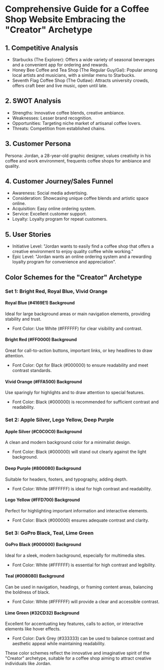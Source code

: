 # Comprehensive Guide for a Coffee Shop Website Embracing the "Creator" Archetype
## 1. Competitive Analysis

- Starbucks (The Explorer): Offers a wide variety of seasonal beverages and a convenient app for ordering and rewards​​.
- Honey Bee Coffee and Tea Shop (The Regular Guy/Gal): Popular among local artists and musicians, with a similar menu to Starbucks​​.
- Seventh Flag Coffee Shop (The Outlaw): Attracts university crowds, offers craft beer and live music, open until late​​.

## 2. SWOT Analysis

- Strengths: Innovative coffee blends, creative ambiance.
- Weaknesses: Lesser brand recognition.
- Opportunities: Targeting niche market of artisanal coffee lovers.
- Threats: Competition from established chains​​.

## 3. Customer Persona

Persona: Jordan, a 28-year-old graphic designer, values creativity in his coffee and work environment, frequents coffee shops for ambiance and quality​​.

## 4. Customer Journey/Sales Funnel

- Awareness: Social media advertising.
- Consideration: Showcasing unique coffee blends and artistic space online.
- Acquisition: Easy online ordering system.
- Service: Excellent customer support.
- Loyalty: Loyalty program for repeat customers​.

## 5. User Stories

- Initiative Level: "Jordan wants to easily find a coffee shop that offers a creative environment to enjoy quality coffee while working."
- Epic Level: "Jordan wants an online ordering system and a rewarding loyalty program for convenience and appreciation".​

## Color Schemes for the "Creator" Archetype

### Set 1: Bright Red, Royal Blue, Vivid Orange

#### Royal Blue (#4169E1) Background
Ideal for large background areas or main navigation elements, providing stability and trust.
- Font Color: Use White (#FFFFFF) for clear visibility and contrast.

#### Bright Red (#FF0000) Background
Great for call-to-action buttons, important links, or key headlines to draw attention.
- Font Color: Opt for Black (#000000) to ensure readability and meet contrast standards.

#### Vivid Orange (#FFA500) Background
Use sparingly for highlights and to draw attention to special features.
- Font Color: Black (#000000) is recommended for sufficient contrast and readability.

### Set 2: Apple Silver, Lego Yellow, Deep Purple

#### Apple Silver (#C0C0C0) Background
A clean and modern background color for a minimalist design.
- Font Color: Black (#000000) will stand out clearly against the light background.

#### Deep Purple (#800080) Background
Suitable for headers, footers, and typography, adding depth.
- Font Color: White (#FFFFFF) is ideal for high contrast and readability.

#### Lego Yellow (#FFD700) Background
Perfect for highlighting important information and interactive elements.
- Font Color: Black (#000000) ensures adequate contrast and clarity.

### Set 3: GoPro Black, Teal, Lime Green

#### GoPro Black (#000000) Background
Ideal for a sleek, modern background, especially for multimedia sites.
- Font Color: White (#FFFFFF) is essential for high contrast and legibility.

#### Teal (#008080) Background
Can be used in navigation, headings, or framing content areas, balancing the boldness of black.
- Font Color: White (#FFFFFF) will provide a clear and accessible contrast.

#### Lime Green (#32CD32) Background
Excellent for accentuating key features, calls to action, or interactive elements like hover effects.
- Font Color: Dark Grey (#333333) can be used to balance contrast and aesthetic appeal while maintaining readability.









These color schemes reflect the innovative and imaginative spirit of the "Creator" archetype, suitable for a coffee shop aiming to attract creative individuals like Jordan.